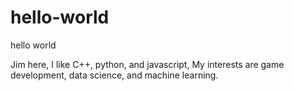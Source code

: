 # hello-world
hello world

Jim here, I like C++, python, and javascript, My interests are game development, data science, and machine learning. 

